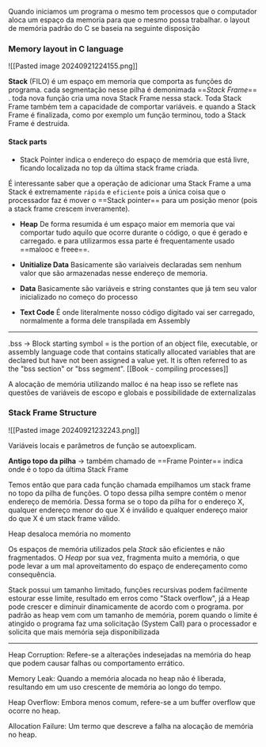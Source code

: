 Quando iniciamos um programa o mesmo tem processos que o computador aloca um espaço da memoria para que o mesmo possa trabalhar. o layout de memória padrão do C se baseia na seguinte disposição

### Memory layout in C language

![[Pasted image 20240921224155.png]]


**Stack** (FILO)
é um espaço em memoria que comporta as funções do programa. cada segmentação nesse pilha é demonimada  ==_Stack Frame_== . toda nova função cria uma nova Stack Frame nessa stack. Toda Stack Frame também tem a capacidade de comportar variáveis. e quando a Stack Frame é finalizada, como por exemplo um função terminou, todo a Stack Frame é destruida.

#### Stack parts

- Stack Pointer
	indica o endereço do espaço de memória que está livre, ficando localizada no top da última stack frame criada.

É interessante saber que a operação de adicionar uma Stack Frame a uma Stack é extremamente `rápida` e `eficiente` pois a única coisa que o processador faz é mover o ==Stack pointer== para um posição menor (pois a stack frame crescem inveramente).

- **Heap**
	De forma resumida é um espaço maior em memoria que vai comportar tudo aquilo que ocorre durante o código, o que é gerado e carregado. e para utilizarmos essa parte é frequentamente usado ==malooc e freee==.


- **Unitialize Data**
	Basicamente são variaiveis declaradas sem nenhum valor que são armazenadas nesse endereço de memoria. 

- **Data**
	Basicamente são variáveis e string constantes que já tem seu valor inicializado no começo do processo

- **Text Code**
	É onde literalmente nosso código digitado vai ser carregado, normalmente a forma dele transpilada em Assembly


---
.bss -> Block starting symbol = is the portion of an object file, executable, or assembly language code that contains statically allocated variables that are declared but have not been assigned a value yet. It is often referred to as the "bss section" or "bss segment". [[Book - compiling processes]]

A alocação de memória utilizando malloc é na heap isso se reflete nas questões de variáveis de escopo e globais e possibilidade de externalizalas

### Stack Frame Structure
![[Pasted image 20240921232243.png]]

Variáveis locais e parâmetros de função se autoexplicam.

**Antigo topo da pilha** -> também chamado de ==Frame Pointer== indica onde é o topo da última Stack Frame

Temos então que para cada função chamada empilhamos um stack frame no topo da pilha de funções. O topo dessa pilha sempre contém o menor endereço de memória. Dessa forma se o topo da pilha for o endereço X, qualquer endereço menor do que X é inválido e qualquer endereço maior do que X é um stack frame válido.


Heap desaloca memória no momento 

Os espaços de memória utilizados pela _Stack_ são eficientes e não fragmentados. O _Heap_ por sua vez, fragmenta muito a memória, o que pode levar a um mal aproveitamento do espaço de endereçamento como consequência.

Stack possui um tamanho limitado, funções recursivas podem faćilmente estourar esse limite, resultado em erros como "Stack overflow",  já a Heap pode crescer e diminuir dinamicamente de acordo com o programa. por padrão as heap vem com um tamanho de memória, porem quando o limite é atingido o programa faz uma solicitação (System Call) para o processador e solicita que mais memória seja disponibilizada

---

Heap Corruption: Refere-se a alterações indesejadas na memória do heap que podem causar falhas ou comportamento errático.

Memory Leak: Quando a memória alocada no heap não é liberada, resultando em um uso crescente de memória ao longo do tempo.

Heap Overflow: Embora menos comum, refere-se a um buffer overflow que ocorre no heap.

Allocation Failure: Um termo que descreve a falha na alocação de memória no heap.
